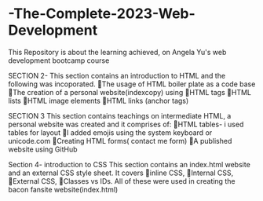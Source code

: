 # -The-Complete-2023-Web-Development
This Repository is about the learning achieved, on Angela Yu's web development bootcamp course

SECTION 2- This section contains an introduction to HTML and the following was incoporated. 🔘The usage of HTML boiler plate as a code base 🔘The creation of a personal website(indexcopy) using 🔹HTML tags 🔸HTML lists 🔹HTML image elements 🔸HTML links (anchor tags)

SECTION 3 This section contains teachings on intermediate HTML, a personal website was created and it comprises of: 🔘HTML tables- i used tables for layout 🔘I added emojis using the system keyboard or unicode.com 🔘Creating HTML forms( contact me form) 🔘A published website using GitHub

Section 4- introduction to CSS This section contains an index.html website and an external CSS style sheet. It covers 🔸inline CSS, 🔸Internal CSS, 🔸External CSS, 🔸Classes vs IDs. All of these were used in creating the bacon fansite website(index.html)
